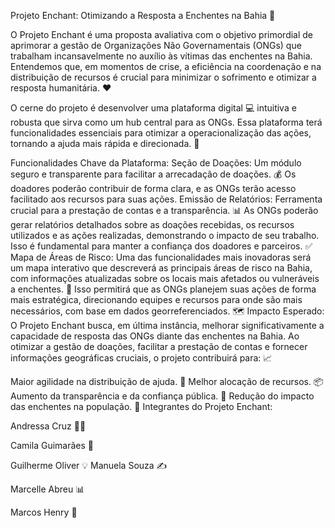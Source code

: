 Projeto Enchant: Otimizando a Resposta a Enchentes na Bahia 🌊

O Projeto Enchant é uma proposta avaliativa com o objetivo primordial de aprimorar a gestão de Organizações Não Governamentais (ONGs) que trabalham incansavelmente no auxílio às vítimas das enchentes na Bahia. Entendemos que, em momentos de crise, a eficiência na coordenação e na distribuição de recursos é crucial para minimizar o sofrimento e otimizar a resposta humanitária. ❤️

O cerne do projeto é desenvolver uma plataforma digital 💻 intuitiva e robusta que sirva como um hub central para as ONGs. Essa plataforma terá funcionalidades essenciais para otimizar a operacionalização das ações, tornando a ajuda mais rápida e direcionada. 🚀

Funcionalidades Chave da Plataforma:
Seção de Doações: Um módulo seguro e transparente para facilitar a arrecadação de doações. 💰 Os doadores poderão contribuir de forma clara, e as ONGs terão acesso facilitado aos recursos para suas ações.
Emissão de Relatórios: Ferramenta crucial para a prestação de contas e a transparência. 📊 As ONGs poderão gerar relatórios detalhados sobre as doações recebidas, os recursos utilizados e as ações realizadas, demonstrando o impacto de seu trabalho. Isso é fundamental para manter a confiança dos doadores e parceiros. ✅
Mapa de Áreas de Risco: Uma das funcionalidades mais inovadoras será um mapa interativo que descreverá as principais áreas de risco na Bahia, com informações atualizadas sobre os locais mais afetados ou vulneráveis a enchentes. 📍 Isso permitirá que as ONGs planejem suas ações de forma mais estratégica, direcionando equipes e recursos para onde são mais necessários, com base em dados georreferenciados. 🗺️
Impacto Esperado:
O Projeto Enchant busca, em última instância, melhorar significativamente a capacidade de resposta das ONGs diante das enchentes na Bahia. Ao otimizar a gestão de doações, facilitar a prestação de contas e fornecer informações geográficas cruciais, o projeto contribuirá para: 📈

Maior agilidade na distribuição de ajuda. 💨
Melhor alocação de recursos. 📦
Aumento da transparência e da confiança pública. 🤝
Redução do impacto das enchentes na população. 🙏
Integrantes do Projeto Enchant:

Andressa Cruz 👩‍💻

Camila Guimarães 📝

Guilherme Oliver 💡
Manuela Souza ✍️

Marcelle Abreu 📊

Marcos Henry 📍
